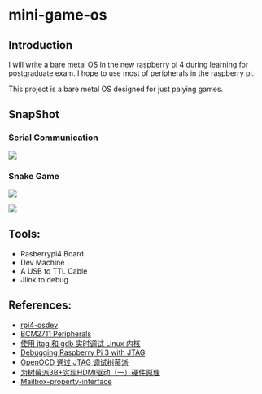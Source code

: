 # mini-game-os

## Introduction

I will write a bare metal OS in the new raspberry pi 4 during learning for postgraduate exam. I hope to use most of peripherals in the raspberry pi.  
  
This project is a bare metal OS designed for just palying games. 

## SnapShot
### Serial Communication
![](image/serial.png)

### Snake Game
![](image/snake.png)


![](image/rasberrypi4.jpg)

## Tools:
- Rasberrypi4 Board
- Dev Machine
- A USB to TTL Cable
- Jlink to debug

## References:

- [rpi4-osdev](https://github.com/isometimes/rpi4-osdev)
- [BCM2711 Peripherals](https://datasheets.raspberrypi.com/bcm2711/bcm2711-peripherals.pdf)
- [使用 jtag 和 gdb 实时调试 Linux 内核](https://zhuanlan.zhihu.com/p/484675324)
- [Debugging Raspberry Pi 3 with JTAG](https://www.suse.com/c/debugging-raspberry-pi-3-with-jtag/)
- [OpenOCD 通过 JTAG 调试树莓派](https://blog.csdn.net/lyndon_li/article/details/124083860)
- [为树莓派3B+实现HDMI驱动（一）硬件原理](https://willendless.github.io/%E8%AE%BE%E5%A4%87%E9%A9%B1%E5%8A%A8/2021/04/19/HDMI%E6%98%BE%E7%A4%BA%E5%B1%8F%E4%BD%9C%E5%9B%BE1/)
- [Mailbox-property-interface](https://github.com/raspberrypi/firmware/wiki/Mailbox-property-interface)